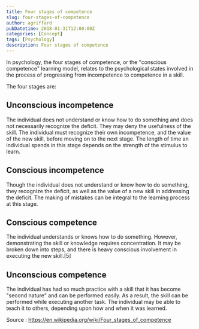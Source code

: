 ```yaml
---
title: Four stages of competence
slug: four-stages-of-competence
author: agriffard
pubDatetime: 2018-01-31T12:00:00Z
categories: [Concept]
tags: [Psychology]
description: Four stages of competence
---
```


In psychology, the four stages of competence, or the "conscious competence" learning model, relates to the psychological states involved in the process of progressing from incompetence to competence in a skill.

The four stages are:

## Unconscious incompetence

The individual does not understand or know how to do something and does not necessarily recognize the deficit. They may deny the usefulness of the skill. The individual must recognize their own incompetence, and the value of the new skill, before moving on to the next stage. The length of time an individual spends in this stage depends on the strength of the stimulus to learn.

## Conscious incompetence

Though the individual does not understand or know how to do something, they recognize the deficit, as well as the value of a new skill in addressing the deficit. The making of mistakes can be integral to the learning process at this stage.

## Conscious competence

The individual understands or knows how to do something. However, demonstrating the skill or knowledge requires concentration. It may be broken down into steps, and there is heavy conscious involvement in executing the new skill.[5]

## Unconscious competence

The individual has had so much practice with a skill that it has become "second nature" and can be performed easily. As a result, the skill can be performed while executing another task. The individual may be able to teach it to others, depending upon how and when it was learned.

Source : <https://en.wikipedia.org/wiki/Four_stages_of_competence>
